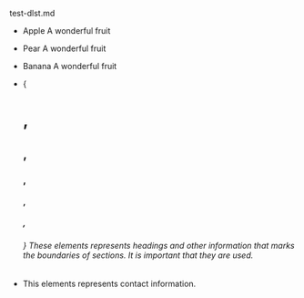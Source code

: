 test-dlst.md

* Apple   A wonderful fruit
* Pear    A wonderful fruit
* Banana  A wonderful fruit

* {<h1>, <h2>, <h3>, <h4>, <h5>, <h6>} These elements represents headings 
  and other information that marks the boundaries of sections. It is
  important that they are used.
* <addr> This elements represents contact information.

